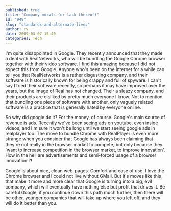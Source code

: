 ```yaml
---
published: true
title: "Company morals (or lack thereof)"
id: "949"
slug: "standards-and-alternate-lives"
author: rv
date: 2009-03-07 15:40
categories: Tech
---
```

I'm quite disappointed in Google. They recently announced that they made a deal with RealNetworks, who will be bundling the Google Chrome browser together with their video software. I find this amazing because I did not expect this from Google. Anyone who's been on the internet for a while can tell you that RealNetworks is a rather disgusting company, and their software is historically known for being crappy and full of spyware. I can't say I tried their software recently, so perhaps it may have improved over the years, but the image of Real has not changed. Their a sleazy company, and their products are disliked by pretty much everyone I know. Not to mention that bundling one piece of software with another, only vaguely related software is a practice that is generally hated by everyone online. 

So why did google do it? For the money, of course. Google's main source of revenue is ads. Recently we've been seeing ads on youtube, even inside videos, and I'm sure it won't be long until we start seeing google ads in realplayer too. The move to bundle Chrome with RealPlayer is even more strange when you consider that Google has always been claiming that they're not really in the browser market to compete, but only because they 'want to increase competition in the browser market, to improve innovation'. How in the hell are advertisements and semi-forced usage of a browser innovation!?!

Google is about nice, clean web-pages. Comfort and ease of use. I love the Chrome browser and I could not live without GMail. But it's moves like this that make it more and more clear that Google is turning into a big, evil company, which will eventually have nothing else but profit that drives it. Be careful Google, if you continue down this path much further, then there will be other, younger companies that will take up where you left off, and they will do it better than you.